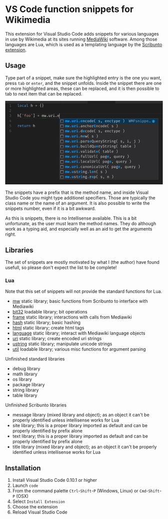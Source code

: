 # VS Code function snippets for Wikimedia

This extension for Visual Studio Code adds snippets for various languages in use by Wikimedia at its sites running [MediaWiki](http://www.mediawiki.org) software. Among those languages are Lua, which is used as a templating language by the [Scribunto extension](https://www.mediawiki.org/wiki/Extension:Scribunto).

## Usage

Type part of a snippet, make sure the highlighted entry is the one you want, press `tab` or `enter`, and the snippet unfolds. Inside the snippet there are one or more highlighted areas, these can be replaced, and it is then possible to tab to next item that can be replaced.

![GitHub Logo](hits.png)

The snippets have a prefix that is the method name, and inside Visual Studio Code you might type additionel specifiers. Those are typically the class name or the name of an argument. It is also possible to write the snippets number, even if it is a bit awkward.

As this is snippets, there is no Intellisense available. This is a bit unfortunate, as the user must learn the method names. They do although work as a typing aid, and especially well as an aid to get the arguments right.

## Libraries

The set of snippets are mostly motivated by what I (the author) have found usefull, so please don't expect the list to be complete!

### Lua

Note that this set of snippets will not provide the standard functions for Lua.

- [mw](src/lua/mw.json) static library; basic functions from Scribunto to interface with Mediawiki
- [bit32](src/lua/but32.json) loadable library; bit operations
- [frame](src/lua/frame.json) static library; interactions with calls from Mediawiki
- [hash](src/lua/hash.json) static library; basic hashing
- [html](src/lua/html.json) static library; create html tags
- [language](src/lua/language.json) static library; interact with Mediawiki language objects
- [uri](src/lua/uri.json) static library; create encoded uri strings
- [ustring](src/lua/ustring.json) static library; manipulate unicode strings
- [util](src/lua/util.json) loadable library; various misc functions for argument parsing

Unfinished standard libraries

- debug library
- math library
- os library
- package library
- string library
- table library

Unfinished Scribunto libraries

- message library (mixed library and object); as an object it can't be properly identified unless intellisense works for Lua
- site library; this is a proper library imported as default and can be properly identified by prefix alone
- text library; this is a proper library imported as default and can be properly identified by prefix alone
- title library (mixed library and object); as an object it can't be properly identified unless intellisense works for Lua

## Installation

1. Install Visual Studio Code 0.10.1 or higher
1. Launch `code`
1. From the command palette `Ctrl`-`Shift`-`P` (Windows, Linux) or `Cmd`-`Shift`-`P` (OSX)
1. Select `Install Extension`
1. Choose the extension
1. Reload Visual Studio Code
